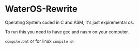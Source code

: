 # WaterOS-Rewrite
 Operating System coded in C and ASM, it's just expiremental os.

 To run this you need to have gcc and nasm on your computer.

 `compile.bat` 
 or for linux 
 `compile.sh` 